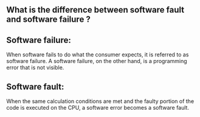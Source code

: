 ## What is the difference between software fault and software failure ?

## Software failure:
When software fails to do what the consumer expects, it is referred to as software failure. A software failure, on the other hand, is a programming error that is not visible.
## Software fault:
When the same calculation conditions are met and the faulty portion of the code is executed on the CPU, a software error becomes a software fault.
